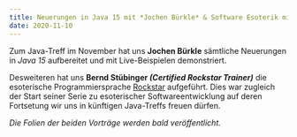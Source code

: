 ```yaml
---
title: Neuerungen in Java 15 mit *Jochen Bürkle* & Software Esoterik mit *Bernd Stübinger*
date: 2020-11-10
---
```


Zum Java-Treff im November hat uns **Jochen Bürkle** sämtliche Neuerungen in *Java 15* aufbereitet und mit Live-Beispielen demonstriert.

Desweiteren hat uns **Bernd Stübinger *(Certified Rockstar Trainer)*** die esoterische Programmiersprache [Rockstar](https://codewithrockstar.com/) aufgeführt. 
Dies war zugleich der Start seiner Serie zu esoterischer Softwareentwicklung auf deren Fortsetung wir uns in künftigen Java-Treffs freuen dürfen.

*Die Folien der beiden Vorträge werden bald veröffentlicht.*